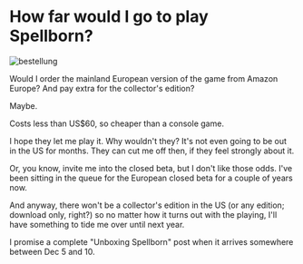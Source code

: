 # How far would I go to play Spellborn?

![](http://westkarana.com/wp-content/uploads/2008/11/bestellung.jpg "bestellung")

Would I order the mainland European version of the game from Amazon Europe? And pay extra for the collector's edition?

Maybe.

Costs less than US$60, so cheaper than a console game.

I hope they let me play it. Why wouldn't they? It's not even going to be out in the US for months. They can cut me off then, if they feel strongly about it.

Or, you know, invite me into the closed beta, but I don't like those odds. I've been sitting in the queue for the European closed beta for a couple of years now.

And anyway, there won't be a collector's edition in the US (or any edition; download only, right?) so no matter how it turns out with the playing, I'll have something to tide me over until next year.

I promise a complete "Unboxing Spellborn" post when it arrives somewhere between Dec 5 and 10.
